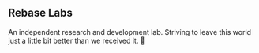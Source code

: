 ## Rebase Labs

An independent research and development lab. Striving to leave this world just a little bit better than we received it. 🫧
